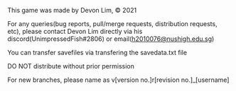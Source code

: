 This game was made by Devon Lim, © 2021

For any queries(bug reports, pull/merge requests, distribution requests, etc), please contact Devon Lim directly via his discord(UnimpressedFish#2806) or email(h2010076@nushigh.edu.sg)

You can transfer savefiles via transfering the savedata.txt file

DO NOT distribute without prior permission

For new branches, please name as v[version no.]r[revision no.]_[username]
